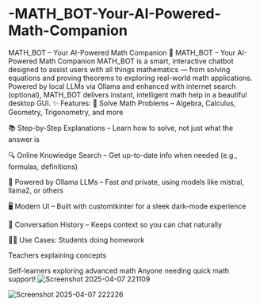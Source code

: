 # -MATH_BOT-Your-AI-Powered-Math-Companion
MATH_BOT – Your AI-Powered Math Companion
🤖 MATH_BOT – Your AI-Powered Math Companion
MATH_BOT is a smart, interactive chatbot designed to assist users with all things mathematics — from solving equations and proving theorems to exploring real-world math applications. Powered by local LLMs via Ollama and enhanced with internet search (optional), MATH_BOT delivers instant, intelligent math help in a beautiful desktop GUI.
✨ Features:
🧮 Solve Math 
Problems – Algebra, Calculus, Geometry, Trigonometry, and more

📚 Step-by-Step Explanations – Learn how to solve, not just what the answer is

🔍 Online Knowledge Search – Get up-to-date info when needed (e.g., formulas, definitions)

🧠 Powered by Ollama LLMs – Fast and private, using models like mistral, llama2, or others

🖥️ Modern UI – Built with customtkinter for a sleek dark-mode experience

🧵 Conversation History – Keeps context so you can chat naturally

🧑‍🏫 Use Cases:
Students doing homework

Teachers explaining concepts

Self-learners exploring advanced math
Anyone needing quick math support!
![Screenshot 2025-04-07 221109](https://github.com/user-attachments/assets/1ab0e3b1-ee94-4606-a139-4e324203b699)

![Screenshot 2025-04-07 222226](https://github.com/user-attachments/assets/1b9d3bbe-f584-423a-9474-32396f90e152)

